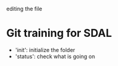 
editing the file

# Git training for SDAL
- 'init': initialize the folder
- 'status': check what is going on

